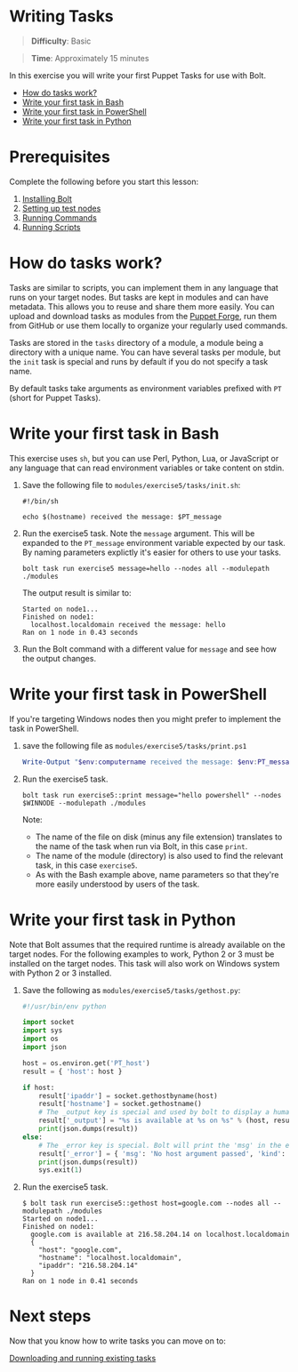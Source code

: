 # Writing Tasks

> **Difficulty**: Basic

> **Time**: Approximately 15 minutes

In this exercise you will write your first Puppet Tasks for use with Bolt. 

- [How do tasks work?](#how-do-tasks-work)
- [Write your first task in Bash](#write-your-first-task-in-bash)
- [Write your first task in PowerShell](#write-your-first-task-in-powershell)
- [Write your first task in Python](#write-your-first-task-in-python)

# Prerequisites
Complete the following before you start this lesson:

1. [Installing Bolt](../1-installing-bolt)
1. [Setting up test nodes](../2-acquiring-nodes)
1. [Running Commands](../3-running-commands)
1. [Running Scripts](../4-running-scripts)


# How do tasks work?

Tasks are similar to scripts, you can implement them in any language that runs on your target nodes. But tasks are kept in modules and can have metadata. This allows you to reuse and share them more easily. You can upload and download tasks as modules from the [Puppet Forge](https://forge.puppet.com/), run them from GitHub or use them locally to organize your regularly used commands.

Tasks are stored in the `tasks` directory of a module, a module being a directory with a unique name. You can have several tasks per module, but the `init` task is special and runs by default if you do not specify a task name.

By default tasks take arguments as environment variables prefixed with `PT` (short for Puppet Tasks). 

# Write your first task in Bash

This exercise uses `sh`, but you can use Perl, Python, Lua, or JavaScript or any language that can read environment variables or take content on stdin.

1. Save the following file to `modules/exercise5/tasks/init.sh`:

    ```
    #!/bin/sh
    
    echo $(hostname) received the message: $PT_message
    ```

2. Run the exercise5 task. Note the `message` argument. This will be expanded to the `PT_message` environment variable expected by our task. By naming parameters explictly it's easier for others to use your tasks.

    ```
    bolt task run exercise5 message=hello --nodes all --modulepath ./modules
    ```
    
    The output result is similar to:
    
    ```
    Started on node1...
    Finished on node1:
      localhost.localdomain received the message: hello
    Ran on 1 node in 0.43 seconds
    ```

3. Run the Bolt command with a different value for `message` and see how the output changes.


# Write your first task in PowerShell

If you're targeting Windows nodes then you might prefer to implement the task in PowerShell. 

1. save the following file as `modules/exercise5/tasks/print.ps1`

    ```powershell
    Write-Output "$env:computername received the message: $env:PT_message"
    ```

2. Run the exercise5 task. 

    ```
    bolt task run exercise5::print message="hello powershell" --nodes $WINNODE --modulepath ./modules
    ```

    Note:
    
    * The name of the file on disk (minus any file extension) translates to the name of the task when run via Bolt, in this case `print`.
    * The name of the module (directory) is also used to find the relevant task, in this case `exercise5`.
    * As with the Bash example above, name parameters so that they're more easily understood by users of the task.

# Write your first task in Python

Note that Bolt assumes that the required runtime is already available on the target nodes. For the following examples to work, Python 2 or 3 must be installed on the target nodes. This task will also work on Windows system with Python 2 or 3 installed.

1. Save the following as `modules/exercise5/tasks/gethost.py`:

    ```python
    #!/usr/bin/env python
    
    import socket
    import sys
    import os
    import json
    
    host = os.environ.get('PT_host')
    result = { 'host': host }
    
    if host:
        result['ipaddr'] = socket.gethostbyname(host)
        result['hostname'] = socket.gethostname()
        # The _output key is special and used by bolt to display a human readable summary
        result['_output'] = "%s is available at %s on %s" % (host, result['ipaddr'], result['hostname'])
        print(json.dumps(result))
    else:
        # The _error key is special. Bolt will print the 'msg' in the error for the user.
        result['_error'] = { 'msg': 'No host argument passed', 'kind': 'exercise5/missing_parameter' }
        print(json.dumps(result))
        sys.exit(1)
    ```

2. Run the exercise5 task.

    ```
    $ bolt task run exercise5::gethost host=google.com --nodes all --modulepath ./modules
    Started on node1...
    Finished on node1:
      google.com is available at 216.58.204.14 on localhost.localdomain
      {
        "host": "google.com",
        "hostname": "localhost.localdomain",
        "ipaddr": "216.58.204.14"
      }
    Ran on 1 node in 0.41 seconds
    ```

# Next steps

Now that you know how to write tasks you can move on to:

[Downloading and running existing tasks](../6-downloading-and-running-existing-tasks)
